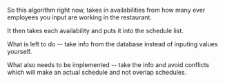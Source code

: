 So this algorithm right now, takes in availabilities from how many ever employees you input are working in the restaurant.

It then takes each availability and puts it into the schedule list.

What is left to do -- take info from the database instead of inputing values yourself.

What also needs to be implemented -- take the info and avoid conflicts which will make an actual schedule and not overlap schedules.
